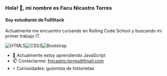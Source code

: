 ### Hola! 👋, mi nombre es Facu Nicastro Torres
#### Soy estudiante de FullStack
Actualmente me encuentro cursando en Rolling Code School y buscando mi primer trabajo IT.

![HTML5](https://img.shields.io/badge/html5-%23E34F26.svg?style=for-the-badge&logo=html5&logoColor=white)![CSS3](https://img.shields.io/badge/css3-%231572B6.svg?style=for-the-badge&logo=css3&logoColor=white)![Bootstrap](https://img.shields.io/badge/bootstrap-%23563D7C.svg?style=for-the-badge&logo=bootstrap&logoColor=white)

<!-- - 🔭 I’m currently working on this page. -->
- 🌱 Actualmente estoy aprendiendo JavaScript 
- 📫 Contactarme: fnicastro.torres@fmail.com 
- ⚡ Curiosidades: guionista de historietas 





